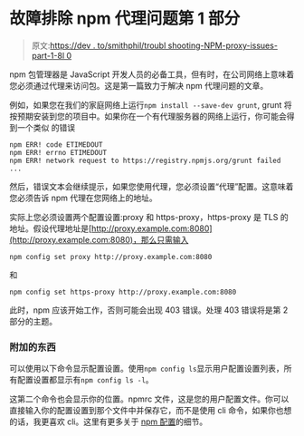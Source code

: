 # 故障排除 npm 代理问题第 1 部分

> 原文:[https://dev . to/smithphil/troubl shooting-NPM-proxy-issues-part-1-8l 0](https://dev.to/smithphil/troublshooting-npm-proxy-issues-part-1-8l0)

npm 包管理器是 JavaScript 开发人员的必备工具，但有时，在公司网络上意味着您必须通过代理来访问包。这是第一篇致力于解决 npm 代理问题的文章。

例如，如果您在我们的家庭网络上运行`npm install --save-dev grunt`, grunt 将按预期安装到您的项目中。如果你在一个有代理服务器的网络上运行，你可能会得到一个类似
的错误

```
npm ERR! code ETIMEDOUT
npm ERR! errno ETIMEDOUT
npm ERR! network request to https://registry.npmjs.org/grunt failed ... 
```

然后，错误文本会继续提示，如果您使用代理，您必须设置“代理”配置。这意味着您必须告诉 npm 代理在您网络上的地址。

实际上您必须设置两个配置设置:proxy 和 https-proxy，https-proxy 是 TLS 的地址。假设代理地址是[http://proxy.example.com:8080](http://proxy.example.com:8080)，那么只需输入

`npm config set proxy http://proxy.example.com:8080`

和

`npm config set https-proxy http://proxy.example.com:8080`

此时，npm 应该开始工作，否则可能会出现 403 错误。处理 403 错误将是第 2 部分的主题。

### [](#additional-stuff)附加的东西

可以使用以下命令显示配置设置。使用`npm config ls`显示用户配置设置列表，所有配置设置都显示有`npm config ls -l`。

这第二个命令也会显示你的位置。npmrc 文件，这是您的用户配置文件。你可以直接输入你的配置设置到那个文件中并保存它，而不是使用 cli 命令，如果你也想的话，我更喜欢 cli。这里有更多关于 [npm 配置](https://docs.npmjs.com/cli/config)的细节。